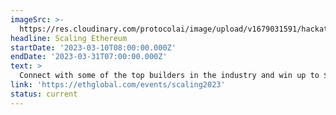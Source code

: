 ```yaml
---
imageSrc: >-
  https://res.cloudinary.com/protocolai/image/upload/v1679031591/hackathons/scaling_ethereum_epklxu.png
headline: Scaling Ethereum
startDate: '2023-03-10T08:00:00.000Z'
endDate: '2023-03-31T07:00:00.000Z'
text: >
  Connect with some of the top builders in the industry and win up to $125K in prizes and POAPs for participating.
link: 'https://ethglobal.com/events/scaling2023'
status: current
---
```

